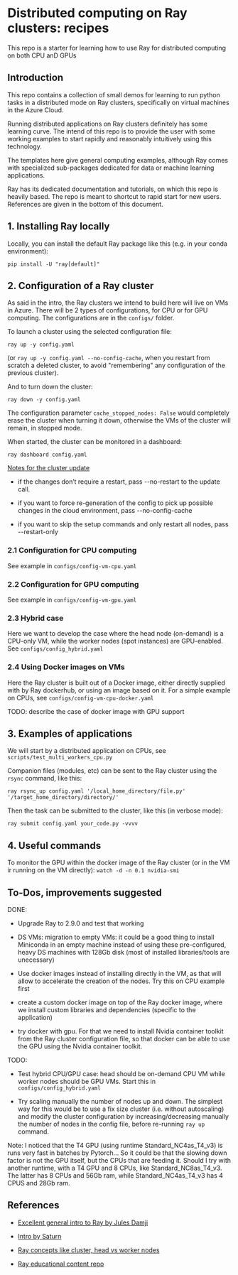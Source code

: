# Distributed computing on Ray clusters: recipes

This repo is a starter for learning how to use Ray for distributed computing on both CPU anD GPUs

## Introduction 

This repo contains a collection of small demos for learning to run python tasks in a distributed mode on Ray clusters, specifically on virtual machines in the Azure Cloud.

Running distributed applications on Ray clusters definitely has some learning curve. The intend of this repo is to provide the user with some working examples to start rapidly and reasonably intuitively using this technology.

The templates here give general computing examples, although Ray comes with specialized sub-packages dedicated for data or machine learning applications.

Ray has its dedicated documentation and tutorials, on which this repo is heavily based. The repo is meant to shortcut to rapid start for new users. References are given in the bottom of this document.

## 1. Installing Ray locally

Locally, you can install the default Ray package like this (e.g. in your conda environment): 

```pip install -U "ray[default]"```

## 2. Configuration of a Ray cluster 

As said in the intro, the Ray clusters we intend to build here will live on VMs in Azure. There will be 2 types of configurations, for CPU or for GPU computing. The configurations are in the `configs/` folder.

To launch a cluster using the selected configuration file: 

```ray up -y config.yaml```

(or `ray up -y config.yaml --no-config-cache`, when you restart from scratch a deleted cluster, to avoid "remembering" any configuration of the previous cluster).

And to turn down the cluster: 

```ray down -y config.yaml```

The configuration parameter `cache_stopped_nodes: False` would completely erase the cluster when turning it down, otherwise the VMs of the cluster will remain, in stopped mode.

When started, the cluster can be monitored in a dashboard:

```ray dashboard config.yaml```

[Notes for the cluster update](https://docs.ray.io/en/latest/cluster/vms/references/ray-cluster-cli.html#updating-an-existing-cluster-ray-up)

- if the changes don’t require a restart, pass --no-restart to the update call.

- if you want to force re-generation of the config to pick up possible changes in the cloud environment, pass --no-config-cache 

- if you want to skip the setup commands and only restart all nodes, pass --restart-only

### 2.1 Configuration for CPU computing

See example in `configs/config-vm-cpu.yaml`

### 2.2 Configuration for GPU computing

See example in `configs/config-vm-gpu.yaml`

### 2.3 Hybrid case

Here we want to develop the case where the head node (on-demand) is a CPU-only VM, while the worker nodes (spot instances) are GPU-enabled. See `configs/config_hybrid.yaml`

### 2.4 Using Docker images on VMs

Here the Ray cluster is built out of a Docker image, either directly supplied with by Ray dockerhub, or using an image based on it. For a simple example on CPUs, see `configs/config-vm-cpu-docker.yaml`

TODO: describe the case of docker image with GPU support

## 3. Examples of applications

We will start by a distributed application on CPUs, see `scripts/test_multi_workers_cpu.py`

Companion files (modules, etc) can be sent to the Ray cluster using the `rsync` command, like this:

```ray rsync_up config.yaml '/local_home_directory/file.py' '/target_home_directory/directory/' ```

Then the task can be submitted to the cluster, like this (in verbose mode):

```ray submit config.yaml your_code.py -vvvv```


## 4. Useful commands

To monitor the GPU within the docker image of the Ray cluster (or in the VM ir running on the VM directly): `watch -d -n 0.1 nvidia-smi`

## To-Dos, improvements suggested

DONE:

- Upgrade Ray to 2.9.0 and test that working

- DS VMs: migration to empty VMs: it could be a good thing to install Miniconda in an empty machine instead of using these pre-configured, heavy DS machines with 128Gb disk (most of installed libraries/tools are unecessary)

- Use docker images instead of installing directly in the VM, as that will allow to accelerate the creation of the nodes. Try this on CPU example first

- create a custom docker image on top of the Ray docker image, where we install custom libraries and dependencies (specific to the application)

- try docker with gpu. For that we need to install Nvidia container toolkit from the Ray cluster configuration file, so that docker can be able to use the GPU using the Nvidia container toolkit.

TODO:

- Test hybrid CPU/GPU case: head should be on-demand CPU VM while worker nodes should be GPU VMs. Start this in `configs/config_hybrid.yaml`

- Try scaling manually the number of nodes up and down. The simplest way for this would be to use a fix size cluster (i.e. without autoscaling) and modify the cluster configuration by increasing/decreasing manually the number of nodes in the config file, before re-running `ray up` command.






Note: I noticed that the T4 GPU (using runtime Standard_NC4as_T4_v3) is runs very fast in batches by Pytorch... So it could be that the slowing down factor is not the GPU itself, but the CPUs that are feeding it. Should I try with another runtime, with a T4 GPU and 8 CPUs, like Standard_NC8as_T4_v3. The latter has 8 CPUs and 56Gb ram, while Standard_NC4as_T4_v3 has 4 CPUS and 28Gb ram.



## References

- [Excellent general intro to Ray by Jules Damji](https://www.youtube.com/watch?v=LmROEotKhJA&ab_channel=Databricks)

- [Intro by Saturn](https://saturncloud.io/blog/getting-started-with-ray-clusters/)

- [Ray concepts like cluster, head vs worker nodes](https://docs.ray.io/en/latest/cluster/key-concepts.html)

- [Ray educational content repo](https://github.com/ray-project/ray-educational-materials/tree/main)

